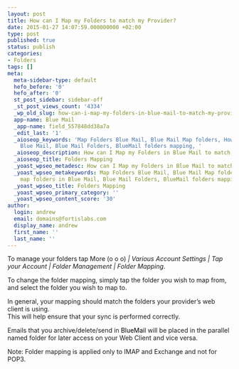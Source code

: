 ```yaml
---
layout: post
title: How can I Map my Folders to match my Provider?
date: 2015-01-27 14:07:59.000000000 +02:00
type: post
published: true
status: publish
categories:
- Folders
tags: []
meta:
  meta-sidebar-type: default
  hefo_before: '0'
  hefo_after: '0'
  st_post_sidebar: sidebar-off
  _st_post_views_count: '4334'
  _wp_old_slug: how-can-i-map-my-folders-in-blue-mail-to-match-my-provider
  app-name: Blue Mail
  _app-name: field_557848dd38a7a
  _edit_last: '1'
  _aioseop_keywords: 'Map Folders Blue Mail, Blue Mail Map folders, How to map folders  in
    Blue Mail, Blue Mail Folders, BlueMail folders mapping, '
  _aioseop_description: How can I Map my Folders in Blue Mail to match my Provider?
  _aioseop_title: Folders Mapping
  _yoast_wpseo_metadesc: How can I Map my Folders in Blue Mail to match my Provider?
  _yoast_wpseo_metakeywords: Map Folders Blue Mail, Blue Mail Map folders, How to
    map folders in Blue Mail, Blue Mail Folders, BlueMail folders mapping,
  _yoast_wpseo_title: Folders Mapping
  _yoast_wpseo_primary_category: ''
  _yoast_wpseo_content_score: '30'
author:
  login: andrew
  email: domains@fortislabs.com
  display_name: andrew
  first_name: ''
  last_name: ''
---
```

<p>To manage your folders tap More (o o o)<em> | Various Account Settings | Tap your Account | Folder Management | Folder Mapping</em>.</p>
<p>To change the folder mapping, simply tap the folder you wish to map from, and select the folder you wish to map to.</p>
<p>In general, your mapping should match the folders your provider’s web client is using.<br />
This will help ensure that your sync is performed correctly.</p>
<p>Emails that you archive/delete/send in <span style="color: #000000;">BlueMail</span> will be placed in the parallel named folder for later access on your Web Client and vice versa.</p>
<p>Note: Folder mapping is applied only to IMAP and Exchange and not for POP3.</p>
